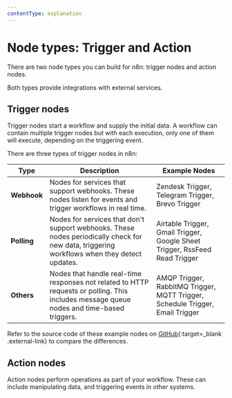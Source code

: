 ```yaml
---
contentType: explanation
---
```


# Node types: Trigger and Action

There are two node types you can build for n8n: trigger nodes and action nodes.

Both types provide integrations with external services. 

## Trigger nodes

Trigger nodes start a workflow and supply the initial data. A workflow can contain multiple trigger nodes but with each execution, only one of them will execute, depending on the triggering event.

There are three types of trigger nodes in n8n: 

| Type | Description | Example Nodes |
| --- | --- | --- |
| **Webhook** | Nodes for services that support webhooks. These nodes listen for events and trigger workflows in real time. | Zendesk Trigger, Telegram Trigger, Brevo Trigger |
| **Polling** | Nodes for services that don't support webhooks. These nodes periodically check for new data, triggering workflows when they detect updates. | Airtable Trigger, Gmail Trigger, Google Sheet Trigger, RssFeed Read Trigger |
| **Others** | Nodes that handle real-time responses not related to HTTP requests or polling. This includes message queue nodes and time-based triggers. | AMQP Trigger, RabbitMQ Trigger, MQTT Trigger, Schedule Trigger, Email Trigger |

Refer to the source code of these example nodes on [GitHub](https://github.com/n8n-io/n8n/tree/master/packages/nodes-base/nodes){:target=_blank .external-link} to compare the differences. 

## Action nodes

Action nodes perform operations as part of your workflow. These can include manipulating data, and triggering events in other systems.

